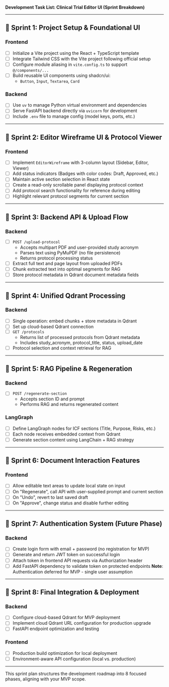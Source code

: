 **Development Task List: Clinical Trial Editor UI (Sprint Breakdown)**

---

## 🚀 Sprint 1: Project Setup & Foundational UI

### Frontend
- [ ] Initialize a Vite project using the React + TypeScript template
- [ ] Integrate Tailwind CSS with the Vite project following official setup
- [ ] Configure module aliasing in `vite.config.ts` to support `@/components/...`
- [ ] Build reusable UI components using shadcn/ui:
  - `Button`, `Input`, `Textarea`, `Card`

### Backend
- [ ] Use `uv` to manage Python virtual environment and dependencies
- [ ] Serve FastAPI backend directly via `uvicorn` for development
- [ ] Include `.env` file to manage config (model keys, ports, etc.)

---

## 🚀 Sprint 2: Editor Wireframe UI & Protocol Viewer

### Frontend
- [ ] Implement `EditorWireframe` with 3-column layout (Sidebar, Editor, Viewer)
- [ ] Add status indicators (Badges with color codes: Draft, Approved, etc.)
- [ ] Maintain active section selection in React state
- [ ] Create a read-only scrollable panel displaying protocol context
- [ ] Add protocol search functionality for reference during editing
- [ ] Highlight relevant protocol segments for current section

---

## 🚀 Sprint 3: Backend API & Upload Flow

### Backend
- [ ] `POST /upload-protocol`
  - Accepts multipart PDF and user-provided study acronym
  - Parses text using PyMuPDF (no file persistence)
  - Returns protocol processing status
- [ ] Extract full text and page layout from uploaded PDFs
- [ ] Chunk extracted text into optimal segments for RAG
- [ ] Store protocol metadata in Qdrant document metadata fields

---

## 🚀 Sprint 4: Unified Qdrant Processing

### Backend
- [ ] Single operation: embed chunks + store metadata in Qdrant
- [ ] Set up cloud-based Qdrant connection
- [ ] `GET /protocols`
  - Returns list of processed protocols from Qdrant metadata
  - Includes study_acronym, protocol_title, status, upload_date
- [ ] Protocol selection and context retrieval for RAG

---

## 🚀 Sprint 5: RAG Pipeline & Regeneration

### Backend
- [ ] `POST /regenerate-section`
  - Accepts section ID and prompt
  - Performs RAG and returns regenerated content

### LangGraph
- [ ] Define LangGraph nodes for ICF sections (Title, Purpose, Risks, etc.)
- [ ] Each node receives embedded context from Qdrant
- [ ] Generate section content using LangChain + RAG strategy

---

## 🚀 Sprint 6: Document Interaction Features

### Frontend
- [ ] Allow editable text areas to update local state on input
- [ ] On "Regenerate", call API with user-supplied prompt and current section
- [ ] On "Undo", revert to last saved draft
- [ ] On "Approve", change status and disable further editing

---

## 🚀 Sprint 7: Authentication System (Future Phase)

### Backend
- [ ] Create login form with email + password (no registration for MVP)
- [ ] Generate and return JWT token on successful login
- [ ] Attach token in frontend API requests via Authorization header
- [ ] Add FastAPI dependency to validate token on protected endpoints
**Note**: Authentication deferred for MVP - single user assumption

---

## 🚀 Sprint 8: Final Integration & Deployment

### Backend
- [ ] Configure cloud-based Qdrant for MVP deployment
- [ ] Implement cloud Qdrant URL configuration for production upgrade
- [ ] FastAPI endpoint optimization and testing

### Frontend
- [ ] Production build optimization for local deployment
- [ ] Environment-aware API configuration (local vs. production)

---

This sprint plan structures the development roadmap into 8 focused phases, aligning with your MVP scope.

